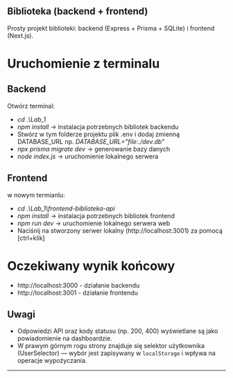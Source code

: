 ## Biblioteka (backend + frontend)

Prosty projekt biblioteki: backend (Express + Prisma + SQLite) i frontend (Next.js).

# Uruchomienie z terminalu

## Backend
Otwórz terminal:
- *cd .\Lab_1*
- *npm install* -> instalacja potrzebnych bibliotek backendu
- Stwórz w tym folderze projektu plik .env i dodaj zmienną DATABASE_URL np. *DATABASE_URL="file:./dev.db"*
- *npx prisma migrate dev* -> generowanie bazy danych
- *node index.js* -> uruchomienie lokalnego serwera


## Frontend
w nowym termianlu:
- *cd .\Lab_1\frontend-biblioteka-api*
- *npm install* -> instalacja potrzebnych bibliotek frontend
- *npm run dev* -> uruchomienie lokalnego serwera web
- Naciśnij na stworzony serwer lokalny (http://localhost:3001) za pomocą [ctrl+klik]

# Oczekiwany wynik końcowy
- http://localhost:3000 - działanie backendu
- http://localhost:3001 - działanie frontendu

## Uwagi
- Odpowiedzi API oraz kody statusu (np. 200, 400) wyświetlane są jako powiadomienie na dashboardzie.
- W prawym górnym rogu strony znajduje się selektor użytkownika (UserSelector) — wybór jest zapisywany w `localStorage` i wpływa na operacje wypożyczania.

---
